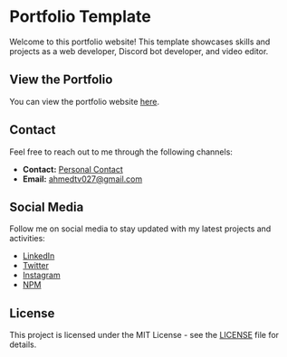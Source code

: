 # Portfolio Template

Welcome to this portfolio website! This template showcases skills and projects as a web developer, Discord bot developer, and video editor.

## View the Portfolio

You can view the portfolio website [here](https://1ahmeds.github.io/portfolio-template/).

## Contact

Feel free to reach out to me through the following channels:

- **Contact:** [Personal Contact](https://profileahmed.netlify.app/)
- **Email:** ahmedtv027@gmail.com

## Social Media

Follow me on social media to stay updated with my latest projects and activities:

- [LinkedIn](https://www.linkedin.com/in/1AhmedS/)
- [Twitter](https://x.com/nsl2j)
- [Instagram](https://instagram.com/nsl2j)
- [NPM](https://www.npmjs.com/~1ahmeds)

## License

This project is licensed under the MIT License - see the [LICENSE](LICENSE) file for details.
